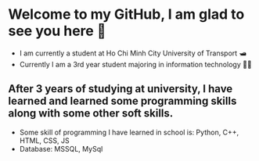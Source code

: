 # Welcome to my GitHub, I am glad to see you here 👋
* I am currently a student at Ho Chi Minh City University of Transport 🛥
* Currently I am a 3rd year student majoring in information technology 👨‍🎓
## After 3 years of studying at university, I have learned and learned some programming skills along with some other soft skills.
* Some skill of programming I have learned in school is: Python, C++, HTML, CSS, JS
* Database: MSSQL, MySql

<!--
**thinh3009/thinh3009** is a ✨ _special_ ✨ repository because its `README.md` (this file) appears on your GitHub profile.

Here are some ideas to get you started:

- 🐶 I’m currently working on ...
- 🌱 I’m currently learning ...
- 👯 I’m looking to collaborate on ...
- 🤔 I’m looking for help with ...
- 💬 Ask me about ...
- 📫 How to reach me: ...
- 😄 Pronouns: ...
- ⚡ Fun fact: ...
-->
